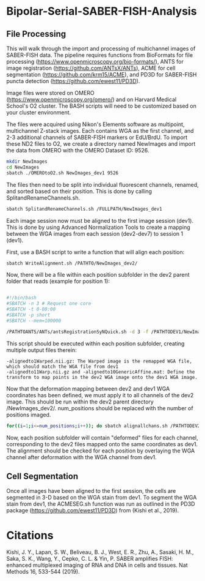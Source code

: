 # Bipolar-Serial-SABER-FISH-Analysis

## File Processing
This will walk through the import and processing of multichannel images of SABER-FISH data. The pipeline requires functions from BioFormats for file processing (https://www.openmicroscopy.org/bio-formats/), ANTS for image registration (https://github.com/ANTsX/ANTs), ACME for cell segmentation (https://github.com/krm15/ACME), and PD3D for SABER-FISH puncta detection (https://github.com/ewest11/PD3D).

Image files were stored on OMERO (https://www.openmicroscopy.org/omero/) and on Harvard Medical School's O2 cluster. The BASH scripts will need to be customized based on your cluster environment. 

The files were acquired using Nikon's Elements software as multipoint, multichannel Z-stack images. Each contains WGA as the first channel, and 2-3 additional channels of SABER-FISH markers or EdU/BrdU. To import these ND2 files to O2, we create a directory named NewImages and import the data from OMERO with the OMERO Dataset ID: 9526.

```bash
mkdir NewImages
cd NewImages
sbatch ./OMEROtoO2.sh NewImages_dev1 9526
```

The files then need to be split into individual fluorescent channels, renamed, and sorted based on their position. This is done by calling SplitandRenameChannels.sh.

```bash
sbatch SplitandRenameChannels.sh /FULLPATH/NewImages_dev1
```

Each image session now must be aligned to the first image session (dev1). This is done by using Advanced Normalization Tools to create a mapping between the WGA images from each session (dev2-dev7) to session 1 (dev1). 

First, use a BASH script to write a function that will align each position:

```bash
sbatch WriteAlignment.sh /PATHTO/NewImages_dev2/
```

Now, there will be a file within each position subfolder in the dev2 parent folder that reads (example for position 1):
```bash

#!/bin/bash
#SBATCH -n 3 # Request one core
#SBATCH -t 0-08:00
#SBATCH -p short
#SBATCH --mem=100000

/PATHTOANTS/ANTs/antsRegistrationSyNQuick.sh -d 3 -f /PATHTODEV1/NewImages_dev1/NewImages_dev1_1/image_1_C0.tiff -m /PATHTODEV2/NewImages_dev2/NewImages_dev2_1/image_dev2_1_C0.tiff -o /PATHTODEV2/NewImages_dev2/NewImages_dev2_1/image_dev2_1-aligned -j 1
```

This script should be executed within each position subfolder, creating multiple output files therein:
```
-alignedto1Warped.nii.gz: The Warped image is the remapped WGA file, which should match the WGA file from dev1
-alignedto11Warp.nii.gz and -alignedto10GenericAffine.mat: Define the transform to map points in the dev2 WGA image onto the dev1 WGA image. 
```

Now that the deformation mapping between dev2 and dev1 WGA coordinates has been defined, we must apply it to all channels of the dev2 image. This should be run within the dev2 parent directory /NewImages_dev2/. num_positions should be replaced with the number of positions imaged.
```bash
for((i=1;i<=num_positions;i++)); do sbatch alignallchans.sh /PATHTODEV2/NewImages_dev2_${i} /PATHTODEV1/NewImages_dev1/NewImages_dev1_${i}_C0.tiff;done
```

Now, each position subfolder will contain "deformed" files for each channel, corresponding to the dev2 files mapped onto the same coordinates as dev1. The alignment should be checked for each position by overlaying the WGA channel after deformation with the WGA channel from dev1. 

## Cell Segmentation
Once all images have been aligned to the first session, the cells are segmented in 3-D based on the WGA stain from dev1. To segment the WGA stain from dev1, the ACMESEG.sh function was run as outlined in the PD3D package (https://github.com/ewest11/PD3D) from (Kishi et al., 2019). 

# Citations

Kishi, J. Y., Lapan, S. W., Beliveau, B. J., West, E. R., Zhu, A., Sasaki, H. M., Saka, S. K., Wang, Y., Cepko, C. L. & Yin, P. SABER amplifies FISH: enhanced multiplexed imaging of RNA and DNA in cells and tissues. Nat Methods 16, 533-544 (2019).


